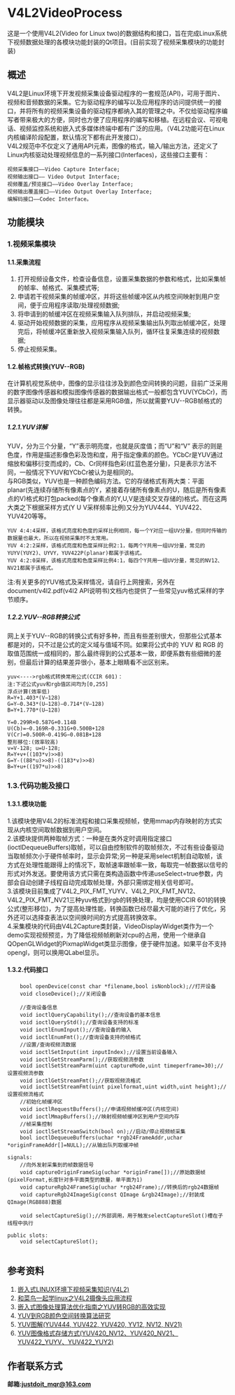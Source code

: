 # V4L2VideoProcess
这是一个使用V4L2(Video for Linux two)的数据结构和接口，旨在完成Linux系统下视频数据处理的各模块功能封装的Qt项目。(目前实现了视频采集模块的功能封装)

## 概述
V4L2是Linux环境下开发视频采集设备驱动程序的一套规范(API)，可用于图片、视频和音频数据的采集。它为驱动程序的编写以及应用程序的访问提供统一的接口，并将所有的视频采集设备的驱动程序都纳入其的管理之中。不仅给驱动程序编写者带来极大的方便，同时也方便了应用程序的编写和移植。在远程会议、可视电话、视频监控系统和嵌入式多媒体终端中都有广泛的应用。（V4L2功能可在Linux内核编译阶段配置，默认情况下都有此开发接口）。  
V4L2规范中不仅定义了通用API元素，图像的格式，输入/输出方法，还定义了Linux内核驱动处理视频信息的一系列接口(Interfaces)，这些接口主要有：  
```
视频采集接口——Video Capture Interface;
视频输出接口—— Video Output Interface;
视频覆盖/预览接口——Video Overlay Interface;
视频输出覆盖接口——Video Output Overlay Interface;
编解码接口——Codec Interface。
```
## 功能模块
### 1.视频采集模块
#### 1.1.采集流程
1. 打开视频设备文件，检查设备信息，设置采集数据的参数和格式，比如采集帧的帧率、帧格式、采集模式等;
2. 申请若干视频采集的帧缓冲区，并将这些帧缓冲区从内核空间映射到用户空间，便于应用程序读取/处理视频数据;
3. 将申请到的帧缓冲区在视频采集输入队列排队，并启动视频采集;
4. 驱动开始视频数据的采集，应用程序从视频采集输出队列取出帧缓冲区，处理完后，将帧缓冲区重新放入视频采集输入队列，循环往复采集连续的视频数据;
5. 停止视频采集。

#### 1.2.帧格式转换(YUV--RGB)
在计算机视觉系统中，图像的显示往往涉及到颜色空间转换的问题，目前广泛采用的数字图像传感器和模拟图像传感器的数据输出格式一般都包含YUV(YCbCr)，而显示器驱动以及图像处理往往都是采用RGB值，所以就需要YUV--RGB帧格式的转换。  
##### 1.2.1.YUV详解
YUV，分为三个分量，“Y”表示明亮度，也就是灰度值；而“U”和“V” 表示的则是色度，作用是描述影像色彩及饱和度，用于指定像素的颜色。YCbCr是YUV通过缩放和偏移衍变而成的，Cb、Cr同样指色彩(红蓝色差分量)，只是表示方法不同，一般情况下YUV和YCbCr被认为是相同的。  
与RGB类似，YUV也是一种颜色编码方法。它的存储格式有两大类：平面planar(先连续存储所有像素点的Y，紧接着存储所有像素点的U，随后是所有像素点的V)格式和打包packed(每个像素点的Y,U,V是连续交叉存储的)格式。而在这两大类之下根据采样方式(Y U V采样频率比例)又分为YUV444、YUV422、YUV420等等。  
```
YUV 4:4:4采样，该格式亮度和色度的采样比例相同，每一个Y对应一组UV分量，但同时传输的数据量也最大，所以在视频采集时不太常用。
YUV 4:2:2采样，该格式亮度和色度采样比例2:1，每两个Y共用一组UV分量，常见的YUYV(YUY2)、UYVY，YUV422P(planar)都属于该格式。
YUV 4:2:0采样，该格式亮度和色度采样比例4:1，每四个Y共用一组UV分量，常见的NV12、NV21都属于该格式。
```
注:有关更多的YUV格式及采样情况，请自行上网搜索，另外在document/v4l2.pdf(v4l2 API说明书)文档内也提供了一些常见yuv格式采样的字节顺序。
##### 1.2.2.YUV--RGB转换公式
网上关于YUV--RGB的转换公式有好多种，而且有些差别很大，但那些公式基本都是对的，只不过是公式的定义域与值域不同。如果将公式中的 YUV 和 RGB 的取值范围统一成相同的，那么最终得到的公式基本一致，即便系数有些细微的差别，但最后计算的结果差异很小，基本上眼睛看不出区别来。
```
yuv<---->rgb格式转换常用公式(CCIR 601)：
注:下述公式yuv和rgb值区间均为[0,255]
浮点计算(效率低) 
R=Y+1.403*(V−128)
G=Y–0.343*(U–128)–0.714*(V–128)
B=Y+1.770*(U–128)

Y=0.299R+0.587G+0.114B
U(Cb)=−0.169R−0.331G+0.500B+128
V(Cr)=0.500R−0.419G−0.081B+128
整形移位:(效率较高)
v=V-128; u=U-128;
R=Y+v+((103*v)>>8)
G=Y-((88*u)>>8)-((183*v)>>8)
B=Y+u+((197*u)>>8)
```
### 1.3.代码功能及接口  
#### 1.3.1.模块功能
1.该模块使用V4L2的标准流程和接口采集视频帧，使用mmap内存映射的方式实现从内核空间取帧数据到用户空间。  
2.该模块提供两种取帧方式：一种是在类外定时调用指定接口(ioctlDequeueBuffers)取帧，可以自由控制软件的取帧频次，不过有些设备驱动当取帧频次小于硬件帧率时，显示会异常;另一种是采用select机制自动取帧，该方式在处理性能跟得上的情况下，取帧速率跟帧率一致，每取完一帧数据以信号的形式对外发送。要使用该方式只需在类构造函数中传递useSelect=true参数，内部会自动创建子线程自动完成取帧处理，外部只需绑定相关信号即可。  
3.该模块目前集成了V4L2_PIX_FMT_YUYV、V4L2_PIX_FMT_NV12、V4L2_PIX_FMT_NV21三种yuv格式到rgb的转换处理，均是使用CCIR 601的转换公式(整形移位)，为了提高处理性能，转换函数已经尽最大可能的进行了优化，另外还可以选择查表法以空间换时间的方式提高转换效率。  
4.采集模块的代码由V4L2Capture类封装，VideoDisplayWidget类作为一个demo实现视频预览，为了降低视频帧刷新对cpu的占用，使用一个继承自QOpenGLWidget的PixmapWidget类显示图像，便于硬件加速。如果平台不支持opengl，则可以换用QLabel显示。
#### 1.3.2.代码接口  
```
    bool openDevice(const char *filename,bool isNonblock);//打开设备
    void closeDevice();//关闭设备

    //查询设备信息
    void ioctlQueryCapability();//查询设备的基本信息
    void ioctlQueryStd();//查询设备支持的标准
    void ioctlEnumInput();//查询设备的输入
    void ioctlEnumFmt();//查询设备支持的帧格式
    //设置/查询视频流数据
    void ioctlSetInput(int inputIndex);//设置当前设备输入
    void ioctlGetStreamParm();//获取视频流参数
    void ioctlSetStreamParm(uint captureMode,uint timeperframe=30);//设置视频流参数
    void ioctlGetStreamFmt();//获取视频流格式
    void ioctlSetStreamFmt(uint pixelformat,uint width,uint height);//设置视频流格式
    //初始化帧缓冲区
    void ioctlRequestBuffers();//申请视频帧缓冲区(内核空间)
    void ioctlMmapBuffers();//映射视频帧缓冲区到用户空间内存
    //帧采集控制
    void ioctlSetStreamSwitch(bool on);//启动/停止视频帧采集
    bool ioctlDequeueBuffers(uchar *rgb24FrameAddr,uchar *originFrameAddr[]=NULL);//从输出队列取缓冲帧

signals:
    //向外发射采集到的帧数据信号
    void captureOriginFrameSig(uchar *originFrame[]);//原始数据帧(pixelFormat,长度针对多平面类型的数量，单平面为1)
    void captureRgb24FrameSig(uchar *rgb24Frame);//转换后的rgb24数据帧
    void captureRgb24ImageSig(const QImage &rgb24Image);//封装成QImage(RGB888)数据

    void selectCaptureSig();//外部调用，用于触发selectCaptureSlot()槽在子线程中执行

public slots:
    void selectCaptureSlot();
    
```

## 参考资料
1. [嵌入式LINUX环境下视频采集知识(V4L2)](http://blog.chinaunix.net/uid-11765716-id-2855735.html)  
2. [和菜鸟一起学linux之V4L2摄像头应用流程](https://blog.csdn.net/eastmoon502136/article/details/8190262)  
3. [嵌入式图像处理算法优化指南之YUV转RGB的高效实现](http://blog.sina.com.cn/s/blog_1368ebb6d0102vujd.html)  
4. [YUV到RGB颜色空间转换算法研究](https://wenku.baidu.com/view/f57562ec04a1b0717fd5ddae.html)  
5. [YUV图解(YUV444, YUV422, YUV420, YV12, NV12, NV21)](https://blog.csdn.net/xjhhjx/article/details/80291465)  
6. [YUV图像格式存储方式(YUV420_NV12、YUV420_NV21、YUV422_YUYV、YUV422_YUY2)](https://blog.csdn.net/u012633319/article/details/95669597)

## 作者联系方式
**邮箱:justdoit_mqr@163.com**  
